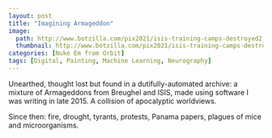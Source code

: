 ```yaml
---
layout: post
title: "Imagining Armageddon"
image:
  path: http://www.botzilla.com/pix2021/isis-training-camps-destroyed2_BruegelBabel_5e2.png
  thumbnail: http://www.botzilla.com/pix2021/isis-training-camps-destroyed2_BruegelBabel_5e2.png
categories: [Nuke Em from Orbit]
tags: [Digital, Painting, Machine Learning, Neurography]
---
```


Unearthed, thought lost but found in a dutifully-automated archive: a mixture of Armageddons from Breughel and ISIS, made using software I was writing in late 2015. A collision of apocalyptic worldviews.

Since then: fire, drought, tyrants, protests, Panama papers, plagues of mice and microorganisms. 


